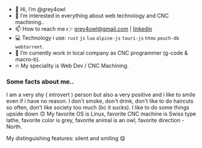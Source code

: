 - 👋 Hi, I’m @grey4owl
- 👀 I’m interested in everything about web technology and CNC machining..
- 📫 How to reach me 👉 grey4owl@gmail.com | [linkedin](https://www.linkedin.com/in/markodjokanovic/)
- 💻 Technology i use: `rust` `js` `lua` `alpine-js` `tauri-js` `htmx` `pouch-db` `webtorrent`.
- 💼 I’m currently work in local company as CNC programmer (g-code & macro-b).
- 🔥 My speciality is Web Dev / CNC Machining.

### Some facts about me..

I am a very shy ( introvert ) person but also a very positive and i like to smile even if i have no reason.
I don't smoke, don't drink, don't like to do haircuts so often, don't like society too much (bc it sucks). 
I like to do some things upside down 🙃 My favorite OS is Linux, favorite CNC machine is Swiss type lathe, 
favorite color is grey, favorite animal is an owl, favorite direction - North.

My distinguishing features: silent and smiling 😋
<!---
grey4owl/grey4owl is a ✨ special ✨ repository because its `README.md` (this file) appears on your GitHub profile.
You can click the Preview link to take a look at your changes.
--->
